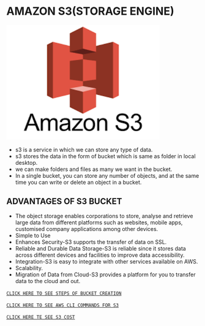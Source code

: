 # **AMAZON S3(STORAGE ENGINE)**

<img src="/images/s3.png" width=400>

* s3 is a service in which we can store any type of data.
* s3 stores the data in the form of bucket which is same as folder in local desktop.
* we can make folders and files as many we want  in the bucket.
*  In a single bucket, you can store any number of  objects, and at the same time you can write or delete an object in a bucket.

## ADVANTAGES OF S3 BUCKET
* The object storage enables corporations to store, analyse and retrieve large data from different platforms such as websites, mobile apps, customised company applications among other devices.
* Simple to Use
* Enhances Security-S3 supports the transfer of data on SSL.
* Reliable and Durable Data Storage-S3 is reliable since it stores data across different devices and facilities to improve data accessibility.
* Integration-S3 is easy to integrate with other services available on AWS.
* Scalability.
* Migration of Data from Cloud-S3 provides a platform for you to transfer data to the cloud and out.


[`CLICK HERE TO SEE STEPS OF BUCKET CREATION`](https://docs.aws.amazon.com/quickstarts/latest/s3backup/step-1-create-bucket.html)

[`CLICK HERE TO SEE AWS CLI COMMANDS FOR S3`](https://docs.aws.amazon.com/cli/latest/reference/s3/)

[`CLICK HERE TE SEE S3 COST`](https://www.google.com/search?q=s3+cost&oq=s3+cost&aqs=chrome..69i57j0l7.2109j1j4&sourceid=chrome&ie=UTF-8)
